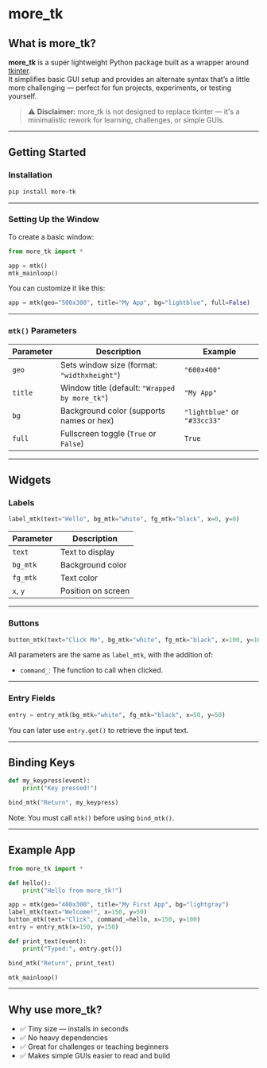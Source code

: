 # more_tk

## What is more_tk?

**more_tk** is a super lightweight Python package built as a wrapper around [tkinter](https://tkinter.com).  
It simplifies basic GUI setup and provides an alternate syntax that’s a little more challenging — perfect for fun projects, experiments, or testing yourself.

> ⚠️ **Disclaimer:** more_tk is not designed to replace tkinter — it's a minimalistic rework for learning, challenges, or simple GUIs.

---

## Getting Started

### Installation

```bash
pip install more-tk
```

---

### Setting Up the Window

To create a basic window:

```python
from more_tk import *

app = mtk()
mtk_mainloop()
```

You can customize it like this:

```python
app = mtk(geo="500x300", title="My App", bg="lightblue", full=False)
```

---

### `mtk()` Parameters

| Parameter | Description | Example |
|----------|-------------|---------|
| `geo`    | Sets window size (format: `"widthxheight"`) | `"600x400"` |
| `title`  | Window title (default: `"Wrapped by more_tk"`) | `"My App"` |
| `bg`     | Background color (supports names or hex) | `"lightblue"` or `"#33cc33"` |
| `full`   | Fullscreen toggle (`True` or `False`) | `True` |

---

## Widgets

### Labels

```python
label_mtk(text="Hello", bg_mtk="white", fg_mtk="black", x=0, y=0)
```

| Parameter | Description |
|-----------|-------------|
| `text`    | Text to display |
| `bg_mtk`  | Background color |
| `fg_mtk`  | Text color |
| `x`, `y`  | Position on screen |

---

### Buttons

```python
button_mtk(text="Click Me", bg_mtk="white", fg_mtk="black", x=100, y=100, command_=my_function)
```

All parameters are the same as `label_mtk`, with the addition of:

- `command_`: The function to call when clicked.

---

### Entry Fields

```python
entry = entry_mtk(bg_mtk="white", fg_mtk="black", x=50, y=50)
```

You can later use `entry.get()` to retrieve the input text.

---

## Binding Keys

```python
def my_keypress(event):
    print("Key pressed!")

bind_mtk("Return", my_keypress)
```

Note: You must call `mtk()` before using `bind_mtk()`.

---

## Example App

```python
from more_tk import *

def hello():
    print("Hello from more_tk!")

app = mtk(geo="400x300", title="My First App", bg="lightgray")
label_mtk(text="Welcome!", x=150, y=50)
button_mtk(text="Click", command_=hello, x=150, y=100)
entry = entry_mtk(x=150, y=150)

def print_text(event):
    print("Typed:", entry.get())

bind_mtk("Return", print_text)

mtk_mainloop()
```

---

## Why use more_tk?

- ✅ Tiny size — installs in seconds  
- ✅ No heavy dependencies  
- ✅ Great for challenges or teaching beginners  
- ✅ Makes simple GUIs easier to read and build
